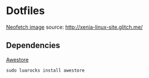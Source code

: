 # Dotfiles

[Neofetch image](neofetch/xenia-neofetch2.png) source: http://xenia-linux-site.glitch.me/

## Dependencies

[Awestore](https://github.com/K4rakara/awestore)
```
sudo luarocks install awestore
```

